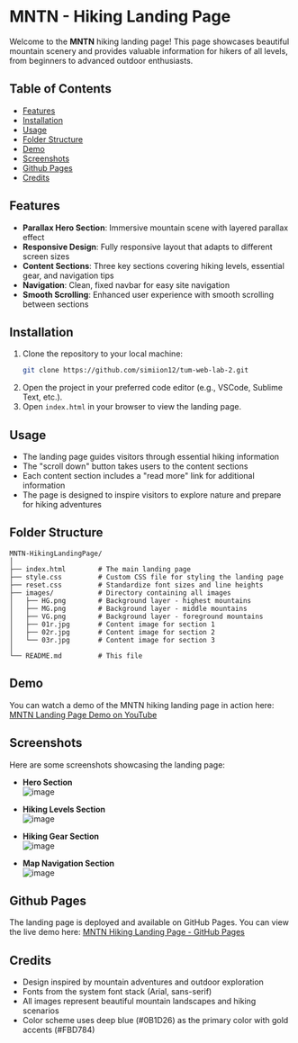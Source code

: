 # MNTN - Hiking Landing Page

Welcome to the **MNTN** hiking landing page! This page showcases beautiful mountain scenery and provides valuable information for hikers of all levels, from beginners to advanced outdoor enthusiasts.

## Table of Contents
- [Features](#features)
- [Installation](#installation)
- [Usage](#usage)
- [Folder Structure](#folder-structure)
- [Demo](#demo)
- [Screenshots](#screenshots)
- [Github Pages](#github-pages)
- [Credits](#credits)

## Features
- **Parallax Hero Section**: Immersive mountain scene with layered parallax effect
- **Responsive Design**: Fully responsive layout that adapts to different screen sizes
- **Content Sections**: Three key sections covering hiking levels, essential gear, and navigation tips
- **Navigation**: Clean, fixed navbar for easy site navigation
- **Smooth Scrolling**: Enhanced user experience with smooth scrolling between sections

## Installation
1. Clone the repository to your local machine:
   ```bash
   git clone https://github.com/simiion12/tum-web-lab-2.git
   ```
2. Open the project in your preferred code editor (e.g., VSCode, Sublime Text, etc.).
3. Open `index.html` in your browser to view the landing page.

## Usage
- The landing page guides visitors through essential hiking information
- The "scroll down" button takes users to the content sections
- Each content section includes a "read more" link for additional information
- The page is designed to inspire visitors to explore nature and prepare for hiking adventures

## Folder Structure
```
MNTN-HikingLandingPage/
│
├── index.html        # The main landing page
├── style.css         # Custom CSS file for styling the landing page
├── reset.css         # Standardize font sizes and line heights
├── images/           # Directory containing all images
│   ├── HG.png        # Background layer - highest mountains
│   ├── MG.png        # Background layer - middle mountains
│   ├── VG.png        # Background layer - foreground mountains
│   ├── 01r.jpg       # Content image for section 1
│   ├── 02r.jpg       # Content image for section 2
│   └── 03r.jpg       # Content image for section 3
│
└── README.md         # This file
```

## Demo
You can watch a demo of the MNTN hiking landing page in action here:
[MNTN Landing Page Demo on YouTube](https://www.youtube.com/watch?v=Y3i0R3vywqg)

## Screenshots
Here are some screenshots showcasing the landing page:
- **Hero Section**  
![image](https://github.com/user-attachments/assets/85d4aba9-c3b9-41cf-8610-9f58691ccb3a)

- **Hiking Levels Section**  
![image](https://github.com/user-attachments/assets/b2890750-f008-43f6-a169-b89026b0a945)

- **Hiking Gear Section**  
![image](https://github.com/user-attachments/assets/f44bacfa-1bc4-4c8d-802f-e819e4c6f0a3)

- **Map Navigation Section**  
![image](https://github.com/user-attachments/assets/efb8b74b-0b45-4e6c-9ce7-b40f0db6eb19)


## Github Pages
The landing page is deployed and available on GitHub Pages. You can view the live demo here:
[MNTN Hiking Landing Page - GitHub Pages](https://simiion12.github.io/tum-web-lab-2/)

## Credits
- Design inspired by mountain adventures and outdoor exploration
- Fonts from the system font stack (Arial, sans-serif)
- All images represent beautiful mountain landscapes and hiking scenarios
- Color scheme uses deep blue (#0B1D26) as the primary color with gold accents (#FBD784)

